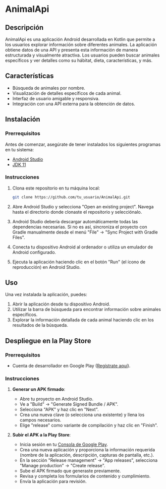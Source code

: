 # AnimalApi

## Descripción

AnimalApi es una aplicación Android desarrollada en Kotlin que permite a los usuarios explorar información sobre diferentes animales. La aplicación obtiene datos de una API y presenta esta información de manera estructurada y visualmente atractiva. Los usuarios pueden buscar animales específicos y ver detalles como su hábitat, dieta, características, y más.

## Características

- Búsqueda de animales por nombre.
- Visualización de detalles específicos de cada animal.
- Interfaz de usuario amigable y responsiva.
- Integración con una API externa para la obtención de datos.

## Instalación

### Prerrequisitos

Antes de comenzar, asegúrate de tener instalados los siguientes programas en tu sistema:

- [Android Studio](https://developer.android.com/studio)
- [JDK 11](https://www.oracle.com/java/technologies/javase-jdk11-downloads.html)

### Instrucciones

1. Clona este repositorio en tu máquina local:

   ```bash
   git clone https://github.com/tu_usuario/AnimalApi.git
   ```

2. Abre Android Studio y selecciona "Open an existing project". Navega hasta el directorio donde clonaste el repositorio y selecciónalo.

3. Android Studio debería descargar automáticamente todas las dependencias necesarias. Si no es así, sincroniza el proyecto con Gradle manualmente desde el menú "File" -> "Sync Project with Gradle Files".

4. Conecta tu dispositivo Android al ordenador o utiliza un emulador de Android configurado.

5. Ejecuta la aplicación haciendo clic en el botón "Run" (el ícono de reproducción) en Android Studio.

## Uso

Una vez instalada la aplicación, puedes:

1. Abrir la aplicación desde tu dispositivo Android.
2. Utilizar la barra de búsqueda para encontrar información sobre animales específicos.
3. Explorar la información detallada de cada animal haciendo clic en los resultados de la búsqueda.

## Despliegue en la Play Store

### Prerrequisitos

- Cuenta de desarrollador en Google Play ([Regístrate aquí](https://play.google.com/apps/publish/signup/)).

### Instrucciones

1. **Generar un APK firmado**:

   - Abre tu proyecto en Android Studio.
   - Ve a "Build" -> "Generate Signed Bundle / APK".
   - Selecciona "APK" y haz clic en "Next".
   - Crea una nueva clave (o selecciona una existente) y llena los campos necesarios.
   - Elige "release" como variante de compilación y haz clic en "Finish".

2. **Subir el APK a la Play Store**:

   - Inicia sesión en tu [Consola de Google Play](https://play.google.com/apps/publish/).
   - Crea una nueva aplicación y proporciona la información requerida (nombre de la aplicación, descripción, capturas de pantalla, etc.).
   - En la sección "Release management" -> "App releases", selecciona "Manage production" -> "Create release".
   - Sube el APK firmado que generaste previamente.
   - Revisa y completa los formularios de contenido y cumplimiento.
   - Envía la aplicación para revisión.
